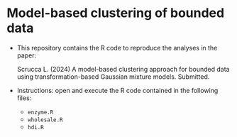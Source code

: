 # Model-based clustering of bounded data


- This repository contains the R code to reproduce the analyses in the paper:

	Scrucca L. (2024) A model-based clustering approach for bounded data using transformation-based Gaussian mixture models. Submitted.

- Instructions: open and execute the R code contained in the following files: 
	- `enzyme.R`
	- `wholesale.R`
	- `hdi.R`


<br>
